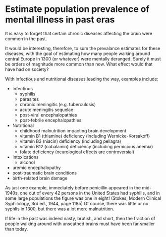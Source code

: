 Estimate population prevalence of mental illness in past eras
===================================

It is easy to forget that certain chronic diseases affecting the brain were common in the past.  

It would be interesting, therefore, to sum the prevalance estimates for these diseases, with the goal of estimating how many people walking around central Europe in 1300 (or whatever) were mentally deranged.  Surely it must be orders of magnitude more common than now.  What effect would that have had on society?

With infectious and nutritional diseases leading the way, examples include:

- Infectious
  - syphilis
  - parasites
  - chronic meningitis (e.g. tuberculosis)
  - acute meningitis sequelae
  - post-viral encephalopathies
  - post-febrile encephalopathies
- Nutritional
  - childhood malnutrition impacting brain development
  - vitamin B1 (thiamine) deficiency (including Wernicke-Korsakoff)
  - vitamin B3 (niacin) deficiency (including pellagra)
  - vitamin B12 (cobalamin) deficiency (including pernicious anemia)
  - folate deficiency (neurological effects are controversial)
- Intoxications
  - alcohol
- uremic encephalopathy
- post-traumatic brain conditions
- birth-related brain damage

As just one example, immediately before penicillin appeared in the mid-1940s, one out of every 42 persons in the United States had syphilis, and in some large populations the figure was one in eight!  (Stokes, Modern Clinical Syphilology, 3rd ed., 1944,  page 1185)  Of course, there was little or no syphlis in 1300, but there was a lot more malnutrition.

If life in the past was indeed nasty, brutish, and short, then the fraction of people walking around with unscathed brains must have been far smaller than today.
